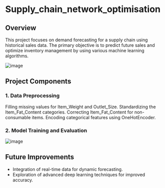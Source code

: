 # Supply_chain_network_optimisation
## Overview

This project focuses on demand forecasting for a supply chain using historical sales data. The primary objective is to predict future sales and optimize inventory management by using various machine learning algorithms.

![image](https://github.com/Hrishitcodethis/Supply_chain_network_optimisation/assets/118953860/bdc0cf91-0a46-444a-9d1a-8cbd06344937)

## Project Components
### 1. Data Preprocessing
Filling missing values for Item_Weight and Outlet_Size.
Standardizing the Item_Fat_Content categories.
Correcting Item_Fat_Content for non-consumable items.
Encoding categorical features using OneHotEncoder.

### 2. Model Training and Evaluation
![image](https://github.com/Hrishitcodethis/Supply_chain_network_optimisation/assets/118953860/457444d4-82a4-4651-8b12-20005b28f4ff)

## Future Improvements
- Integration of real-time data for dynamic forecasting.
- Exploration of advanced deep learning techniques for improved accuracy.


   

